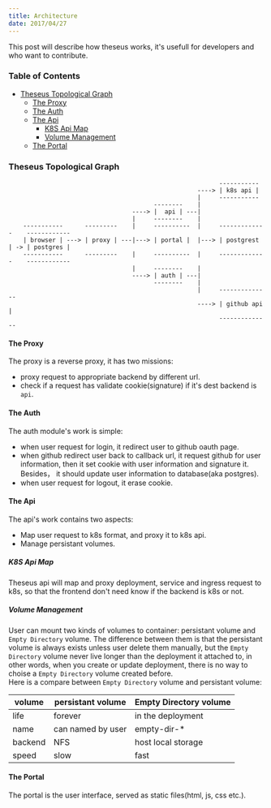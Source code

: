 ```yaml
---
title: Architecture
date: 2017/04/27
---
```

This post will describe how theseus works, it's usefull for developers and who want to contribute.

### Table of Contents
- [Theseus Topological Graph](#Theseus-Topological-Graph)
  - [The Proxy](#The-Proxy)
  - [The Auth](#The-Auth)
  - [The Api](#The-Api)
    - [K8S Api Map](#K8S-Api-Map)
    - [Volume Management](#Volume-Management)
  - [The Portal](#The-Portal)

### Theseus Topological Graph
```
                                                          -----------
                                                    ----> | k8s api |
                                                    |     -----------
                                        --------    |
                                  ----> |  api | ---|
                                  |     --------    |
    -----------      ---------    |     ----------  |     -------------    ------------
    | browser | ---> | proxy | ---|---> | portal |  |---> | postgrest | -> | postgres |
    -----------      ---------    |     ----------  |     -------------    ------------
                                  |     --------    |
                                  ----> | auth | ---|
                                        --------    |
                                                    |     --------------
                                                    ----> | github api |
                                                          --------------
```
#### The Proxy
The proxy is a reverse proxy, it has two missions:
- proxy request to appropriate backend by different url.
- check if a request has validate cookie(signature) if it's dest backend is `api`.

#### The Auth
The auth module's work is simple:
- when user request for login, it redirect user to github oauth page.
- when github redirect user back to callback url, it request github for user information, then it set cookie with user information and signature it. Besides， it should update user information to database(aka postgres).
- when user request for logout, it erase cookie.

#### The Api
The api's work contains two aspects:
- Map user request to k8s format, and proxy it to k8s api.
- Manage persistant volumes.

##### K8S Api Map
Theseus api will map and proxy deployment, service and ingress request to k8s, so that the frontend don't need know if the backend is k8s or not.

##### Volume Management
User can mount two kinds of volumes to container: persistant volume and `Empty Directory` volume. The difference between them is that the persistant volume is always exists unless user delete them manually, but the `Empty Directory` volume never live longer than the deployment it attached to, in other words, when you create or update deployment, there is no way to choise a `Empty Directory` volume created before.  
Here is a compare between `Empty Directory` volume and persistant volume:

| volume  | persistant volume | Empty Directory volume |
|---------|-------------------|------------------------|
| life    | forever           | in the deployment      |
| name    | can named by user | empty-dir-*            |
| backend | NFS               | host local storage     |
| speed   | slow              | fast                   |

#### The Portal
The portal is the user interface, served as static files(html, js, css etc.).
